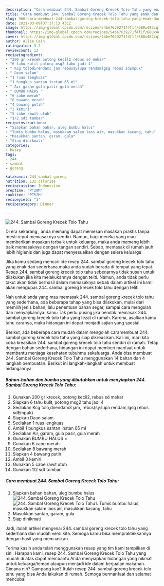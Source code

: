 ```yaml
---
description: "Cara membuat 244. Sambal Goreng Krecek Tolo Tahu yang enak dan Mudah Dibuat"
title: "Cara membuat 244. Sambal Goreng Krecek Tolo Tahu yang enak dan Mudah Dibuat"
slug: 966-cara-membuat-244-sambal-goreng-krecek-tolo-tahu-yang-enak-dan-mudah-dibuat
date: 2021-03-09T07:17:13.431Z
image: https://img-global.cpcdn.com/recipes/54be7639271f4f1f/680x482cq70/244-sambal-goreng-krecek-tolo-tahu-foto-resep-utama.jpg
thumbnail: https://img-global.cpcdn.com/recipes/54be7639271f4f1f/680x482cq70/244-sambal-goreng-krecek-tolo-tahu-foto-resep-utama.jpg
cover: https://img-global.cpcdn.com/recipes/54be7639271f4f1f/680x482cq70/244-sambal-goreng-krecek-tolo-tahu-foto-resep-utama.jpg
author: Allie Cain
ratingvalue: 3.2
reviewcount: 13
recipeingredient:
- "200 gr krecek potong kecil2 rebus sd mekar"
- "6 tahu kulit potong msg2 tahu jadi 4"
- " Kcg tolodirendam3 jam rebussylupa rendamlgsg rebus sdEmpuk"
- " Daun salam"
- "1 ruas lengkuas"
- "1 bungkus santan instan 65 ml"
- " Air garam gula pasir gula merah"
- " BUMBU HALUS "
- "6 cabe merah"
- "8 bawang merah"
- "4 bawang putih"
- "3 kemiri"
- "5 cabe rawit utuh"
- "1/2 sdt tumbar"
recipeinstructions:
- "Siapkan bahan bahan, uleg bumbu halus"
- "Tumis bumbu halus, masukkan salam laos air, masukkan kacang, tahu"
- "Masukkan santan, garam, gula"
- "Siap dinikmati"
categories:
- Resep
tags:
- 244
- sambal
- goreng

katakunci: 244 sambal goreng 
nutrition: 131 calories
recipecuisine: Indonesian
preptime: "PT20M"
cooktime: "PT52M"
recipeyield: "1"
recipecategory: Dinner

---
```



![244. Sambal Goreng Krecek Tolo Tahu](https://img-global.cpcdn.com/recipes/54be7639271f4f1f/680x482cq70/244-sambal-goreng-krecek-tolo-tahu-foto-resep-utama.jpg)

Di era  sekarang , anda memang dapat memesan masakan praktis tanpa mesti repot memasaknya sendiri. Namun, bagi mereka yang mau memberikan masakan terbaik untuk keluarga, maka anda memang lebih baik memasaknya dengan tangan sendiri. Sebab, memasak di rumah jauh lebih higienis dan juga dapat menyesuaikan dengan selera keluarga.

Jika kamu sedang mencari ide resep 244. sambal goreng krecek tolo tahu yang enak dan sederhana,maka anda sudah berada di tempat yang tepat. Resep 244. sambal goreng krecek tolo tahu  sebenarnya tidak susah untuk dilakukan jika kita melakukannya dengan teliti. Namun, anda tidak perlu takut akan tidak berhasil dalam memasaknya 
sebab dalam artikel ini kami akan mengupas 244. sambal goreng krecek tolo tahu dengan teliti.  



Nah untuk anda yang mau memasak 244. sambal goreng krecek tolo tahu yang sederhana, ada beberapa tahap yang bisa dilakukan, mulai dari memilih jenis bahan, lalu penentuan bahan segar, sampai cara mengolah dan menyajikannya. kamu Tak perlu pusing jika hendak memasak 244. sambal goreng krecek tolo tahu yang lezat di rumah. Karena, asalkan kamu  tahu caranya, maka hidangan ini dapat menjadi sajian yang spesial.

Berikut, ada beberapa cara mudah dalam mengolah caramembuat 244. sambal goreng krecek tolo tahu yang siap dikreasikan. Kali ini, mari kita coba kreasikan 244. sambal goreng krecek tolo tahu sendiri di rumah. Tetap dengan bahan sederhana, hidangan ini dapat memberi manfaat untuk membantu menjaga kesehatan tubuhmu sekeluarga. Anda bisa membuat 244. Sambal Goreng Krecek Tolo Tahu menggunakan 14 bahan dan 4 langkah pembuatan. Berikut ini langkah-langkah untuk membuat hidangannya.

<!--inarticleads1-->

##### Bahan-bahan dan bumbu yang dibutuhkan untuk menyiapkan 244. Sambal Goreng Krecek Tolo Tahu:

1. Gunakan 200 gr krecek, potong kecil2, rebus sd mekar
1. Siapkan 6 tahu kulit, potong msg2 tahu jadi 4
1. Sediakan  Kcg tolo,direndam3 jam, rebus(sy:lupa rendam,lgsg rebus sdEmpuk)
1. Siapkan  Daun salam
1. Sediakan 1 ruas lengkuas
1. Ambil 1 bungkus santan instan 65 ml
1. Sediakan  Air, garam, gula pasir, gula merah
1. Gunakan  BUMBU HALUS =
1. Gunakan 6 cabe merah
1. Sediakan 8 bawang merah
1. Siapkan 4 bawang putih
1. Ambil 3 kemiri
1. Gunakan 5 cabe rawit utuh
1. Gunakan 1/2 sdt tumbar




<!--inarticleads2-->

##### Cara membuat 244. Sambal Goreng Krecek Tolo Tahu:

1. Siapkan bahan bahan, uleg bumbu halus
<img src="https://img-global.cpcdn.com/steps/602a7c13a11c922f/160x128cq70/244-sambal-goreng-krecek-tolo-tahu-langkah-memasak-1-foto.jpg" alt="244. Sambal Goreng Krecek Tolo Tahu"><img src="https://img-global.cpcdn.com/steps/6e365ac456c50d27/160x128cq70/244-sambal-goreng-krecek-tolo-tahu-langkah-memasak-1-foto.jpg" alt="244. Sambal Goreng Krecek Tolo Tahu">1. Tumis bumbu halus, masukkan salam laos air, masukkan kacang, tahu
1. Masukkan santan, garam, gula
1. Siap dinikmati




Jadi, itulah artikel mengenai  244. sambal goreng krecek tolo tahu  yang sederhana dan mudah versi kita. Semoga kamu bisa mempraktekkannya dengan hasil yang memuaskan. 

Terima kasih anda telah menggunakan resep yang tim kami tampilkan di sini. Harapan kami, resep  244. Sambal Goreng Krecek Tolo Tahu yang mudah di atas dapat membantu Anda menyiapkan hidangan yang nikmat untuk keluarga/teman ataupun menjadi ide dalam berjualan makanan. Gimana nih? Gampang kan? Itulah resep 244. sambal goreng krecek tolo tahu yang bisa Anda lakukan di rumah. Semoga bermanfaat dan selamat mencoba!


